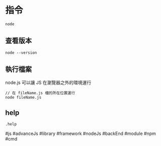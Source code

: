 # 指令

```shell
node
```
## 查看版本
```shell
node --version
```
## 執行檔案
node.js 可以讓 JS 在瀏覽器之外的環境運行
```shell
// 在 fileName.js 檔的所在位置運行
node fileName.js
```

## help
```shell
.help
```

#js #advanceJs #library #framework #nodeJs #backEnd #module #npm #cmd 